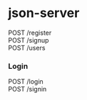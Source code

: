 # json-server

POST /register <br/>
POST /signup <br/>
POST /users

### Login
POST /login <br/>
POST /signin

